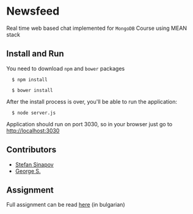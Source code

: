 # Newsfeed
Real time web based chat implemented for `MongoDB` Course using MEAN stack

## Install and Run

You need to download `npm` and `bower` packages
```shell
  $ npm install
```

```shell
  $ bower install
```
After the install process is over, you'll be able to run the  application:
```shell
  $ node server.js
```
Application should run on port 3030, so in your browser just go to [http://localhost:3030](http://localhost:3030)

## Contributors
 - [Stefan Sinapov](http://www.github.com/StefanSinapov)
 - [George S.](https://github.com/hAWKdv)

## Assignment
Full assignment can be read [here](documentation/assignment.md) (in bulgarian)
